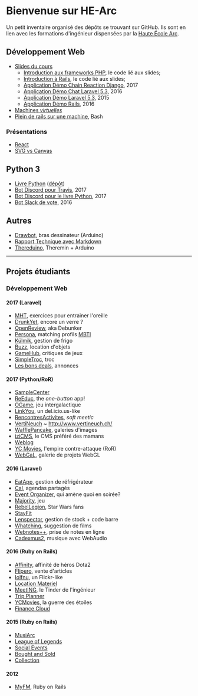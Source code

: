 # Bienvenue sur HE-Arc

Un petit inventaire organisé des dépôts se trouvant sur GitHub. Ils sont en lien avec les formations d'ingénieur dispensées par la [Haute École Arc](https://www.he-arc.ch/ingenierie).

## Développement Web

- [Slides du cours](https://he-arc.github.io/slides-devweb/)
  - [Introduction aux frameworks PHP](https://github.com/HE-Arc/php-intro-framework), le code lié aux slides;
  - [Introduction à Rails](https://github.com/HE-Arc/rails-intro), le code lié aux slides;
  - [Application Démo Chain Reaction Django](https://github.com/greut/chain-reaction), 2017
  - [Application Démo Chat Laravel 5.3](https://github.com/HE-Arc/laravel-chat/), 2016
  - [Application Démo Laravel 5.3](https://github.com/HE-Arc/demo-laravel-application), 2015
  - [Application Démo Rails](https://github.com/HE-Arc/demo-rails-application), 2016
- [Machines _virtuelles_](https://github.com/HE-Arc/webapp-server)
- [Plein de rails sur une machine](https://github.com/greut/rails-for-all), Bash

### Présentations

- [React](https://github.com/HE-Arc/presentation-react)
- [SVG vs Canvas](https://github.com/maeberli/canvaspresentation)

## Python 3

- [Livre Python](https://he-arc.github.io/livre-python/) ([dépôt](https://github.com/HE-Arc/livre-python))
- [Bot Discord pour Travis](https://github.com/greut/travisbot), 2017 
- [Bot Discord pour le livre Python](https://github.com/greut/bookbot), 2017
- [Bot Slack de vote](https://github.com/HE-Arc/votebot), 2016

## Autres

- [Drawbot](https://github.com/HE-Arc/drawbot), bras dessinateur (Arduino)
- [Rapport Technique avec Markdown](https://he-arc.github.io/rapport-technique/)
- [Thereduino](https://github.com/HE-Arc/thereduino), Theremin + Arduino

---

## Projets étudiants

### Développement Web

#### 2017 (Laravel)

- [MHT](https://github.com/HE-Arc/MHT), exercices pour entrainer l'oreille
- [DrunkYet](https://github.com/HE-Arc/DrunkYet), encore un verre ?
- [OpenReview](https://github.com/HE-Arc/Open-Review), aka Debunker
- [Persona](https://github.com/HE-Arc/Persona), matching profils [MBTI](https://fr.wikipedia.org/wiki/Myers_Briggs_Type_Indicator)
- [Külmik](https://github.com/HE-Arc/Kulmik), gestion de frigo	
- [Buzz](https://github.com/HE-Arc/clonebnb), location d'objets
- [GameHub](https://github.com/HE-Arc/GameHub), critiques de jeux	
- [SimpleTroc](https://github.com/HE-Arc/SimpleTroc), troc	
- [Les bons deals](https://github.com/HE-Arc/LesBonsDeals), annonces

#### 2017 (Python/RoR)

- [SampleCenter](https://github.com/HE-Arc/SampleCenter)
- [ReEduc](https://github.com/HE-Arc/ReEduc), the _one-button_ app!
- [OGame](https://github.com/HE-Arc/OGame), jeu intergalactique
- [LinkYou](https://github.com/HE-Arc/LinkYou), un del.icio.us-like
- [RencontresActivites](https://github.com/HE-Arc/rencontres-activites), _soft meetic_
- [VertiNeuch](https://github.com/HE-Arc/VertiNeuch) ~ <http://www.vertineuch.ch/>
- [WafflePancake](https://github.com/HE-Arc/WafflePancake-Studios), galeries d'images
- [iziCMS](https://github.com/HE-Arc/iziCMS), le CMS préféré des mamans
- [Weblog](https://github.com/HE-Arc/Weblog)
- [YC Movies](https://github.com/HE-Arc/YC_Movies), l'empire contre-attaque (RoR)
- [WebGaL](https://github.com/HE-Arc/WebGaL), galerie de projets WebGL

#### 2016 (Laravel)

- [EatApp](https://github.com/HE-Arc/EatApp), gestion de réfrigérateur
- [Cal](https://github.com/HE-Arc/cal), agendas partagés
- [Event Organizer](https://github.com/HE-Arc/EventOrganizer), qui amène quoi en soirée?
- [Majority](https://github.com/HE-Arc/Majority), jeu
- [RebelLegion](https://github.com/HE-Arc/RebelLegion), Star Wars fans
- [StayFit](https://github.com/HE-Arc/StayFit)
- [Lenspector](https://github.com/HE-Arc/lenspector), gestion de stock + code barre
- [Whatching](https://github.com/HE-Arc/Whatching), suggestion de films
- [Webnotes++](https://github.com/HE-Arc/webnotes), prise de notes en ligne
- [Cadexmus2](https://github.com/HE-Arc/cadexmus2), musique avec WebAudio

#### 2016 (Ruby on Rails)

- [Affinity](https://github.com/HE-Arc/Affinity), affinité de héros Dota2
- [Flipero](https://github.com/HE-Arc/Flipero), vente d'articles
- [Iolfnu](https://github.com/HE-Arc/iolfnu), un Flickr-like
- [Location Materiel](https://github.com/HE-Arc/LocationMateriel)
- [MeetING](https://github.com/HE-Arc/meetING), le Tinder de l'ingénieur
- [Trip Planner](https://github.com/HE-Arc/trip_planner)
- [YCMovies](https://github.com/HE-Arc/YCMovies_Ruby), la guerre des étoiles
- [Finance Cloud](https://github.com/HE-Arc/Finance_Cloud)

#### 2015 (Ruby on Rails)

- [MusiArc](https://github.com/HE-Arc/Musiarc)
- [League of Legends](https://github.com/HE-Arc/LoLoRoR)
- [Social Events](https://github.com/HE-Arc/SocialEvents)
- [Bought and Sold](https://github.com/HE-Arc/Bought-and-Sold)
- [Collection](https://github.com/HE-Arc/Collection)

#### 2012

- [MyFM](https://github.com/HE-Arc/MyFM), Ruby on Rails

